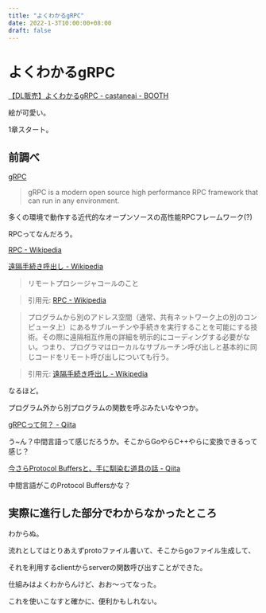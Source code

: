 ```yaml
---
title: "よくわかるgRPC"
date: 2022-1-3T10:00:00+08:00
draft: false
---
```

# よくわかるgRPC



[【DL販売】よくわかるgRPC - castaneai - BOOTH](https://booth.pm/ja/items/1557285)



絵が可愛い。



1章スタート。



## 前調べ



[gRPC](https://grpc.io/)



> gRPC is a modern open source high performance RPC framework that can run in any environment.



多くの環境で動作する近代的なオープンソースの高性能RPCフレームワーク(?)



RPCってなんだろう。



[RPC - Wikipedia](https://ja.wikipedia.org/wiki/RPC)



[遠隔手続き呼出し - Wikipedia](https://ja.wikipedia.org/wiki/%E9%81%A0%E9%9A%94%E6%89%8B%E7%B6%9A%E3%81%8D%E5%91%BC%E5%87%BA%E3%81%97)



> リモートプロシージャコールのこと

> 引用元: [RPC - Wikipedia](https://ja.wikipedia.org/wiki/RPC)



>プログラムから別のアドレス空間（通常、共有ネットワーク上の別のコンピュータ上）にあるサブルーチンや手続きを実行することを可能にする技術。その際に遠隔相互作用の詳細を明示的にコーディングする必要がない。つまり、プログラマはローカルなサブルーチン呼び出しと基本的に同じコードをリモート呼び出しについても行う。

> 引用元: [遠隔手続き呼出し - Wikipedia](https://ja.wikipedia.org/wiki/%E9%81%A0%E9%9A%94%E6%89%8B%E7%B6%9A%E3%81%8D%E5%91%BC%E5%87%BA%E3%81%97)



なるほど。



プログラム外から別プログラムの関数を呼ぶみたいなやつか。



[gRPCって何？ - Qiita](https://qiita.com/oohira/items/63b5ccb2bf1a913659d6)



う~ん？中間言語って感じだろうか。そこからGoやらC++やらに変換できるって感じ？



[今さらProtocol Buffersと、手に馴染む道具の話 - Qiita](https://qiita.com/yugui/items/160737021d25d761b353)



中間言語がこのProtocol Buffersかな？



## 実際に進行した部分でわからなかったところ



わからぬ。



流れとしてはとりあえずprotoファイル書いて、そこからgoファイル生成して、



それを利用するclientからserverの関数呼び出すことができた。



仕組みはよくわからんけど、おお〜ってなった。



これを使いこなすと確かに、便利かもしれない。

